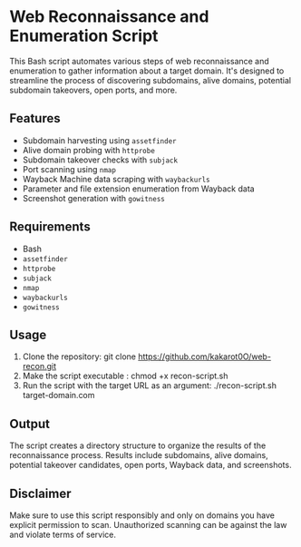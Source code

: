 # Web Reconnaissance and Enumeration Script

This Bash script automates various steps of web reconnaissance and enumeration to gather information about a target domain. It's designed to streamline the process of discovering subdomains, alive domains, potential subdomain takeovers, open ports, and more.

## Features

- Subdomain harvesting using `assetfinder`
- Alive domain probing with `httprobe`
- Subdomain takeover checks with `subjack`
- Port scanning using `nmap`
- Wayback Machine data scraping with `waybackurls`
- Parameter and file extension enumeration from Wayback data
- Screenshot generation with `gowitness`

## Requirements

- Bash
- `assetfinder`
- `httprobe`
- `subjack`
- `nmap`
- `waybackurls`
- `gowitness`

## Usage

1. Clone the repository:
   git clone https://github.com/kakarot0O/web-recon.git
2. Make the script executable :
   chmod +x recon-script.sh
3. Run the script with the target URL as an argument:
   ./recon-script.sh target-domain.com

## Output

The script creates a directory structure to organize the results of the reconnaissance process. Results include subdomains, alive domains, potential takeover candidates, open ports, Wayback data, and screenshots.

## Disclaimer
Make sure to use this script responsibly and only on domains you have explicit permission to scan. Unauthorized scanning can be against the law and violate terms of service.
